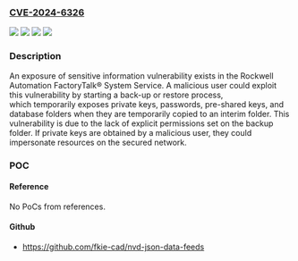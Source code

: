 ### [CVE-2024-6326](https://cve.mitre.org/cgi-bin/cvename.cgi?name=CVE-2024-6326)
![](https://img.shields.io/static/v1?label=Product&message=FactoryTalk%C2%AE%20Policy%20Manager%20(FTPM)&color=blue)
![](https://img.shields.io/static/v1?label=Product&message=FactoryTalk%C2%AE%20System%20Services%20(installed%20via%20FTPM)&color=blue)
![](https://img.shields.io/static/v1?label=Version&message=%3D%20v6.40%20&color=brighgreen)
![](https://img.shields.io/static/v1?label=Vulnerability&message=CWE-269%20Improper%20Privilege%20Management&color=brighgreen)

### Description

An exposure of sensitive information vulnerability exists in the Rockwell Automation FactoryTalk® System Service. A malicious user could exploit this vulnerability by starting a back-up or restore process, which temporarily exposes private keys, passwords, pre-shared keys, and database folders when they are temporarily copied to an interim folder. This vulnerability is due to the lack of explicit permissions set on the backup folder. If private keys are obtained by a malicious user, they could impersonate resources on the secured network.

### POC

#### Reference
No PoCs from references.

#### Github
- https://github.com/fkie-cad/nvd-json-data-feeds

